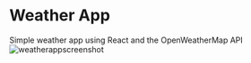 # Weather App
Simple weather app using React and the OpenWeatherMap API
![weatherappscreenshot](https://github.com/RuiMSMelo/weather-app/assets/128095678/8fcff395-1ee4-4883-8870-0b8a186fb8ae)
